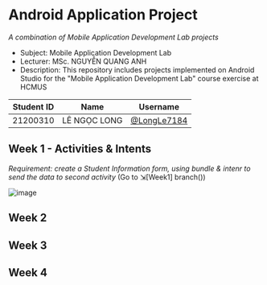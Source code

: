 # Android Application Project
_A combination of Mobile Application Development Lab projects_
- Subject: Mobile Application Development Lab
- Lecturer: MSc. NGUYỄN QUANG ANH
- Description: This repository includes projects implemented on Android Studio for the "Mobile Application Development Lab" course exercise at HCMUS

| Student ID | Name           | Username                                     |
|------------|----------------|----------------------------------------------|
| 21200310   | LÊ NGỌC LONG   | [@LongLe7184](https://github.com/LongLe7184) |

## Week 1 - Activities & Intents
_Requirement: create a Student Information form, using bundle & intenr to send the data to second activity_
(Go to ⇲[Week1] branch())

![image](https://github.com/user-attachments/assets/c854df8b-7683-41dc-a938-ad4aadf2ed7b)

## Week 2
## Week 3
## Week 4
